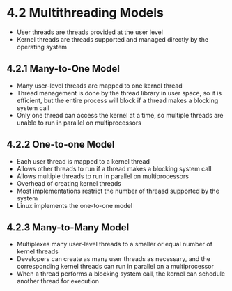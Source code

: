 # 4.2 Multithreading Models

* User threads are threads provided at the user level
* Kernel threads are threads supported and managed directly by the operating system

## 4.2.1 Many-to-One Model

* Many user-level threads are mapped to one kernel thread
* Thread management is done by the thread library in user space, so it is efficient, but the entire process will block if a thread makes a blocking system call
* Only one thread can access the kernel at a time, so multiple threads are unable to run in parallel on multiprocessors

## 4.2.2 One-to-one Model

* Each user thread is mapped to a kernel thread
* Allows other threads to run if a thread makes a blocking system call
* Allows multiple threads to run in parallel on multiprocessors
* Overhead of creating kernel threads
* Most implementations restrict the number of threasd supported by the system
* Linux implements the one-to-one model

## 4.2.3 Many-to-Many Model

* Multiplexes many user-level threads to a smaller or equal number of kernel threads
* Developers can create as many user threads as necessary, and the corresponding kernel threads can run in parallel on a multiprocessor
* When a thread performs a blocking system call, the kernel can schedule another thread for execution
